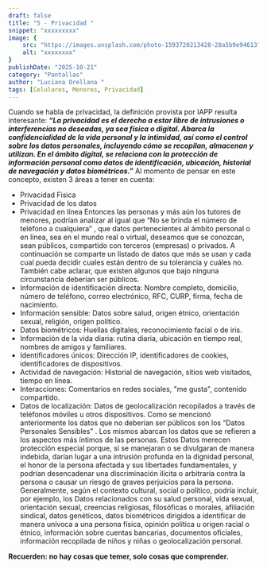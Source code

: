 ```yaml
---
draft: false
title: "5 - Privacidad "
snippet: "xxxxxxxxx"
image: {
    src: "https://images.unsplash.com/photo-1593720213428-28a5b9e94613?&fit=crop&w=430&h=240",
    alt: "xxxxxxxx"
}
publishDate: "2025-10-21"
category: "Pantallas"
author: "Luciana Orellana "
tags: [Celulares, Menores, Privacidad]
---
```

Cuando se habla de privacidad, la definición provista por IAPP resulta interesante:
_**“La privacidad es el derecho a estar libre de intrusiones o interferencias no deseadas, ya sea física o digital. Abarca la confidencialidad de la vida personal y la intimidad, así como el control sobre los datos personales, incluyendo cómo se recopilan, almacenan y utilizan. En el ámbito digital, se relaciona con la protección de información personal como datos de identificación, ubicación, historial de navegación y datos biométricos.”**_
Al momento de pensar en este concepto, existen 3 áreas a tener en cuenta:
- Privacidad Fisica
- Privacidad de los datos
- Privacidad en línea
Entonces las personas y más aún los tutores de menores, podrían analizar al igual que “No se brinda el número de teléfono a cualquiera” , que datos pertenecientes al ámbito personal o en línea, sea en el mundo real o virtual, deseamos que se conozcan, sean públicos, compartido con terceros (empresas) o privados.
A continuación se comparte un listado de datos que más se usan y cada cual pueda decidir cuales están dentro de su tolerancia y cuáles no. También cabe aclarar, que existen algunos que bajo ninguna circunstancia deberían ser públicos.
- Información de identificación directa: Nombre completo, domicilio, número de teléfono, correo electrónico, RFC, CURP, firma, fecha de nacimiento.
- Información sensible: Datos sobre salud, origen étnico, orientación sexual, religión, origen político.
- Datos biométricos: Huellas digitales, reconocimiento facial o de iris.
- Información de la vida diaria: rutina diaria, ubicación en tiempo real, nombres de amigos y familiares.
- Identificadores únicos: Dirección IP, identificadores de cookies, identificadores de dispositivos.
- Actividad de navegación: Historial de navegación, sitios web visitados, tiempo en línea.
- Interacciones: Comentarios en redes sociales, "me gusta", contenido compartido.
- Datos de localización: Datos de geolocalización recopilados a través de teléfonos móviles u otros dispositivos.
Como se mencionó anteriormente los datos que no deberían ser públicos son los  “Datos Personales Sensibles” . Los mismos abarcan los datos que se refieren a los aspectos más íntimos de las personas. Estos Datos merecen protección especial porque, si se manejaran o se divulgaran de manera indebida, darían lugar a una intrusión profunda en la dignidad personal, el honor de la persona afectada y sus libertades fundamentales, y podrían desencadenar una discriminación ilícita o arbitraria contra la persona o causar un riesgo de graves perjuicios para la persona. 
Generalmente, según el contexto cultural, social o político, podría incluir, por ejemplo, los Datos relacionados con su salud personal, vida sexual, orientación sexual, creencias religiosas, filosóficas o morales, afiliación sindical, datos genéticos, datos biométricos dirigidos a identificar de manera unívoca a una persona física, opinión política u origen racial o étnico, información sobre cuentas bancarias, documentos oficiales, información recopilada de niños y niñas o geolocalización personal.

**Recuerden: no hay cosas que temer, solo cosas que comprender.**
